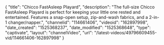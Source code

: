 {
    "title": "Chicco FastAsleep Playard",
    "description": "The full-size Chicco FastAsleep Playard is perfect for keeping your little one rested and entertained. Features a snap-open setup, zip-and-wash fabrics, and a 2-in-1 changer\/napper.",
    "channelid": "114661406",
    "videoid": "162897998",
    "date_created": "1525368237",
    "date_modified": "1525368648",
    "type": "captivate",
    "layout": "channelVideo",
    "url": "\/latest-videos\/49796609455-vid\/114661406-162897998"
}